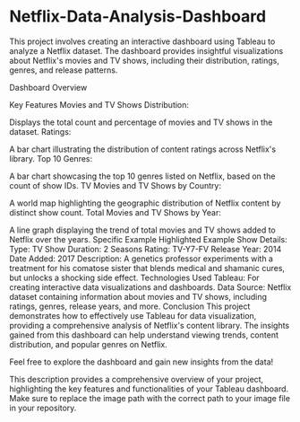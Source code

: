 # Netflix-Data-Analysis-Dashboard


This project involves creating an interactive dashboard using Tableau to analyze a Netflix dataset. The dashboard provides insightful visualizations about Netflix's movies and TV shows, including their distribution, ratings, genres, and release patterns.

Dashboard Overview

Key Features
Movies and TV Shows Distribution:

Displays the total count and percentage of movies and TV shows in the dataset.
Ratings:

A bar chart illustrating the distribution of content ratings across Netflix's library.
Top 10 Genres:

A bar chart showcasing the top 10 genres listed on Netflix, based on the count of show IDs.
TV Movies and TV Shows by Country:

A world map highlighting the geographic distribution of Netflix content by distinct show count.
Total Movies and TV Shows by Year:

A line graph displaying the trend of total movies and TV shows added to Netflix over the years.
Specific Example Highlighted
Example Show Details:
Type: TV Show
Duration: 2 Seasons
Rating: TV-Y7-FV
Release Year: 2014
Date Added: 2017
Description: A genetics professor experiments with a treatment for his comatose sister that blends medical and shamanic cures, but unlocks a shocking side effect.
Technologies Used
Tableau: For creating interactive data visualizations and dashboards.
Data Source: Netflix dataset containing information about movies and TV shows, including ratings, genres, release years, and more.
Conclusion
This project demonstrates how to effectively use Tableau for data visualization, providing a comprehensive analysis of Netflix's content library. The insights gained from this dashboard can help understand viewing trends, content distribution, and popular genres on Netflix.

Feel free to explore the dashboard and gain new insights from the data!

This description provides a comprehensive overview of your project, highlighting the key features and functionalities of your Tableau dashboard. Make sure to replace the image path with the correct path to your image file in your repository.
